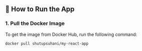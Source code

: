 ## 🚀 How to Run the App

### 1. **Pull the Docker Image**

To get the image from Docker Hub, run the following command:

```bash
docker pull shutupsuhani/my-react-app
